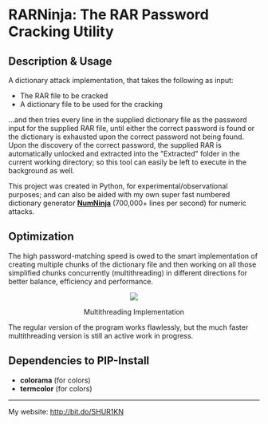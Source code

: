# RARNinja: The RAR Password Cracking Utility

## Description & Usage
A dictionary attack implementation, that takes the following as input:

- The RAR file to be cracked
- A dictionary file to be used for the cracking

...and then tries every line in the supplied dictionary file as the password input for the supplied RAR file, until either the correct password is found or the dictionary is exhausted upon the correct password not being found. Upon the discovery of the correct password, the supplied RAR is automatically unlocked and extracted into the "Extracted" folder in the current working directory; so this tool can easily be left to execute in the background as well.

This project was created in Python, for experimental/observational purposes; and can also be aided with my own super fast numbered dictionary generator [**NumNinja**](https://github.com/SHUR1K-N/NumNinja-Number-Dictionary-Generator)  (700,000+ lines per second) for numeric attacks.

## Optimization
The high password-matching speed is owed to the smart implementation of creating multiple chunks of the dictionary file and then working on all those simplified chunks concurrently (multithreading) in different directions for better balance, efficiency and performance.

<div align="center">
<img src="https://github.com/SHUR1K-N/RARNinja-RAR-Password-Cracking-Utility/blob/master/Images/Multithreading%20Presentation.png" >
<p>Multithreading Implementation</p>
</div> 


The regular version of the program works flawlessly, but the much faster multithreading version is still an active work in progress.

## Dependencies to PIP-Install
- **colorama** (for colors)
- **termcolor** (for colors)

------------

My website: http://bit.do/SHUR1KN

